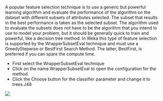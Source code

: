 A popular feature selection technique is to use a generic but powerful learning algorithm and
evaluate the performance of the algorithm on the dataset with different subsets of attributes
selected. The subset that results in the best performance is taken as the selected subset. The
algorithm used to evaluate the subsets does not have to be the algorithm that you intend to use
to model your problem, but it should be generally quick to train and powerful, like a decision
tree method. In Weka this type of feature selection is supported by the WrapperSubsetEval
technique and must use a GreedyStepwise or BestFirst Search Method. The latter, BestFirst, is
preferred if you can spare the compute time.

- First select the WrapperSubsetEval technique
- Click on the name WrapperSubsetEval to open the configuration for the method
- Click the Choose button for the classifier parameter and change it to trees.J48

![](https://github.com/fenago/katacoda-scenarios/raw/master/machine-learning-mastery-weka/machine-learning-mastery-weka-chapter-13/steps/images/64.png)
